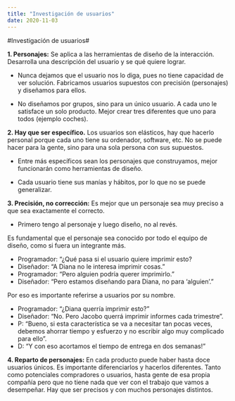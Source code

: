 ```yaml
---
title: "Investigación de usuarios"
date: 2020-11-03
---
```



#Investigación de usuarios#


__1.	Personajes:__ Se aplica a las herramientas de diseño de la interacción. Desarrolla una descripción del usuario y se qué quiere lograr.

* Nunca dejamos que el usuario nos lo diga, pues no tiene capacidad de ver solución. Fabricamos usuarios supuestos con precisión (personajes) y diseñamos para ellos.

* No diseñamos por grupos, sino para un único usuario. A cada uno le satisface un solo producto. Mejor crear tres diferentes que uno para todos (ejemplo coches). 

__2.	Hay que ser específico.__ Los usuarios son elásticos, hay que hacerlo personal porque cada uno tiene su ordenador, software, etc. No se puede hacer para la gente, sino para una sola persona con sus supuestos. 

* Entre más específicos sean los personajes que construyamos, mejor funcionarán como herramientas de diseño. 

* Cada usuario tiene sus manías y hábitos, por lo que no se puede generalizar. 


__3.	Precisión, no corrección:__ Es mejor que un personaje sea muy preciso a que sea exactamente el correcto. 

* Primero tengo al personaje y luego diseño, no al revés.  

Es fundamental que el personaje sea conocido por todo el equipo de diseño, como si fuera un integrante más. 

* Programador: “¿Qué pasa si el usuario quiere imprimir esto?
* Diseñador: “A Diana no le interesa imprimir cosas.”
* Programador: “Pero alguien podría querer imprimirlo.”
* Diseñador: “Pero estamos diseñando para Diana, no para ‘alguien’.”

Por eso es importante referirse a usuarios por su nombre. 

* Programador: “¿Diana querría imprimir esto?”
* Diseñador: “No. Pero Jacobo querrá imprimir informes cada trimestre”. 
* P: “Bueno, si esta característica se va a necesitar tan pocas veces, debemos ahorrar tiempo y esfuerzo y no escribir algo muy complicado para ello”. 
* D: “Y con eso acortamos el tiempo de entrega en dos semanas!”


__4.	Reparto de personajes:__ En cada producto puede haber hasta doce usuarios únicos. Es importante diferenciarlos y hacerlos diferentes. Tanto como potenciales compradores o usuarios, hasta gente de esa propia compañía pero que no tiene nada que ver con el trabajo que vamos a desempeñar. Hay que ser precisos y con muchos personajes distintos. 